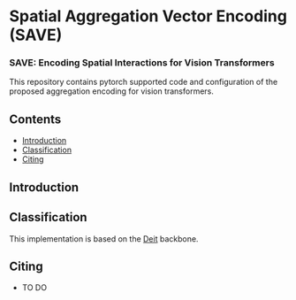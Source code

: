 # Spatial Aggregation Vector Encoding (SAVE)
### SAVE: Encoding Spatial Interactions for Vision Transformers

This repository contains pytorch supported code and configuration of the proposed aggregation encoding for vision transformers.

## Contents
- [Introduction](#Introduction)
- [Classification](#Classification)
- [Citing](#Citing)

## Introduction

## Classification
This implementation is based on the [Deit](https://github.com/facebookresearch/deit) backbone.


## Citing
- TO DO
